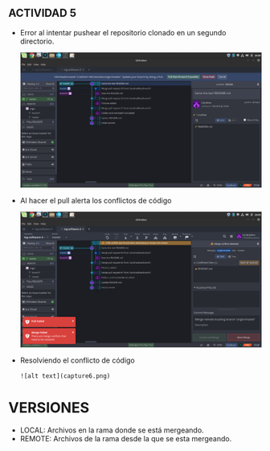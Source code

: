 ## ACTIVIDAD 5

  * Error al intentar pushear el repositorio clonado en un segundo directorio.

    ![alt text](capture4.png)

  * Al hacer el pull alerta los conflictos de código

      ![alt text](capture5.png)

 * Resolviendo el conflicto de código

       ![alt text](capture6.png)

# VERSIONES

  * LOCAL: Archivos en la rama donde se está mergeando.
  * REMOTE: Archivos de la rama desde la que se esta mergeando. 
